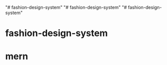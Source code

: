 "# fashion-design-system" 
"# fashion-design-system" 
"# fashion-design-system" 
# fashion-design-system
# mern
